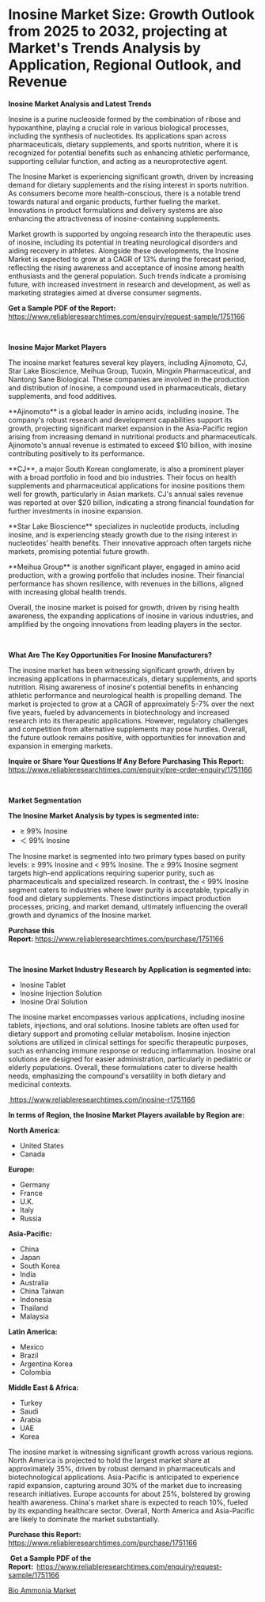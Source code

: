 <p><h1>Inosine Market Size: Growth Outlook from 2025 to 2032, projecting at Market's Trends Analysis by Application, Regional Outlook, and Revenue</h1></p><p><strong>Inosine Market Analysis and Latest Trends</strong></p>
<p><p>Inosine is a purine nucleoside formed by the combination of ribose and hypoxanthine, playing a crucial role in various biological processes, including the synthesis of nucleotides. Its applications span across pharmaceuticals, dietary supplements, and sports nutrition, where it is recognized for potential benefits such as enhancing athletic performance, supporting cellular function, and acting as a neuroprotective agent.</p><p>The Inosine Market is experiencing significant growth, driven by increasing demand for dietary supplements and the rising interest in sports nutrition. As consumers become more health-conscious, there is a notable trend towards natural and organic products, further fueling the market. Innovations in product formulations and delivery systems are also enhancing the attractiveness of inosine-containing supplements.</p><p>Market growth is supported by ongoing research into the therapeutic uses of inosine, including its potential in treating neurological disorders and aiding recovery in athletes. Alongside these developments, the Inosine Market is expected to grow at a CAGR of 13% during the forecast period, reflecting the rising awareness and acceptance of inosine among health enthusiasts and the general population. Such trends indicate a promising future, with increased investment in research and development, as well as marketing strategies aimed at diverse consumer segments.</p></p>
<p><strong>Get a Sample PDF of the Report:&nbsp;</strong> <a href="https://www.reliableresearchtimes.com/enquiry/request-sample/1751166?utm_campaign=3316&utm_medium=2&utm_source=Github&utm_content=ia&utm_term=01042025&utm_id=inosine">https://www.reliableresearchtimes.com/enquiry/request-sample/1751166</a></p>
<p>&nbsp;</p>
<p><strong>Inosine Major Market Players</strong></p>
<p><p>The inosine market features several key players, including Ajinomoto, CJ, Star Lake Bioscience, Meihua Group, Tuoxin, Mingxin Pharmaceutical, and Nantong Sane Biological. These companies are involved in the production and distribution of inosine, a compound used in pharmaceuticals, dietary supplements, and food additives.</p><p>**Ajinomoto** is a global leader in amino acids, including inosine. The company's robust research and development capabilities support its growth, projecting significant market expansion in the Asia-Pacific region arising from increasing demand in nutritional products and pharmaceuticals. Ajinomoto's annual revenue is estimated to exceed $10 billion, with inosine contributing positively to its performance.</p><p>**CJ**, a major South Korean conglomerate, is also a prominent player with a broad portfolio in food and bio industries. Their focus on health supplements and pharmaceutical applications for inosine positions them well for growth, particularly in Asian markets. CJ's annual sales revenue was reported at over $20 billion, indicating a strong financial foundation for further investments in inosine expansion.</p><p>**Star Lake Bioscience** specializes in nucleotide products, including inosine, and is experiencing steady growth due to the rising interest in nucleotides' health benefits. Their innovative approach often targets niche markets, promising potential future growth. </p><p>**Meihua Group** is another significant player, engaged in amino acid production, with a growing portfolio that includes inosine. Their financial performance has shown resilience, with revenues in the billions, aligned with increasing global health trends.</p><p>Overall, the inosine market is poised for growth, driven by rising health awareness, the expanding applications of inosine in various industries, and amplified by the ongoing innovations from leading players in the sector.</p></p>
<p>&nbsp;</p>
<p><strong>What Are The Key Opportunities For Inosine Manufacturers?</strong></p>
<p><p>The inosine market has been witnessing significant growth, driven by increasing applications in pharmaceuticals, dietary supplements, and sports nutrition. Rising awareness of inosine's potential benefits in enhancing athletic performance and neurological health is propelling demand. The market is projected to grow at a CAGR of approximately 5-7% over the next five years, fueled by advancements in biotechnology and increased research into its therapeutic applications. However, regulatory challenges and competition from alternative supplements may pose hurdles. Overall, the future outlook remains positive, with opportunities for innovation and expansion in emerging markets.</p></p>
<p><strong>Inquire or Share Your Questions If Any Before Purchasing This Report:</strong> <a href="https://www.reliableresearchtimes.com/enquiry/pre-order-enquiry/1751166?utm_campaign=3316&utm_medium=2&utm_source=Github&utm_content=ia&utm_term=01042025&utm_id=inosine">https://www.reliableresearchtimes.com/enquiry/pre-order-enquiry/1751166</a></p>
<p>&nbsp;</p>
<p><strong>Market Segmentation</strong></p>
<p><strong>The Inosine Market Analysis by types is segmented into:</strong></p>
<p><ul><li>≥ 99% Inosine</li><li>＜ 99% Inosine</li></ul></p>
<p><p>The Inosine market is segmented into two primary types based on purity levels: ≥ 99% Inosine and < 99% Inosine. The ≥ 99% Inosine segment targets high-end applications requiring superior purity, such as pharmaceuticals and specialized research. In contrast, the < 99% Inosine segment caters to industries where lower purity is acceptable, typically in food and dietary supplements. These distinctions impact production processes, pricing, and market demand, ultimately influencing the overall growth and dynamics of the Inosine market.</p></p>
<p><strong>Purchase this Report:&nbsp;</strong><a href="https://www.reliableresearchtimes.com/purchase/1751166?utm_campaign=3316&utm_medium=2&utm_source=Github&utm_content=ia&utm_term=01042025&utm_id=inosine">https://www.reliableresearchtimes.com/purchase/1751166</a></p>
<p>&nbsp;</p>
<p><strong>The Inosine Market Industry Research by Application is segmented into:</strong></p>
<p><ul><li>Inosine Tablet</li><li>Inosine Injection Solution</li><li>Inosine Oral Solution</li></ul></p>
<p><p>The inosine market encompasses various applications, including inosine tablets, injections, and oral solutions. Inosine tablets are often used for dietary support and promoting cellular metabolism. Inosine injection solutions are utilized in clinical settings for specific therapeutic purposes, such as enhancing immune response or reducing inflammation. Inosine oral solutions are designed for easier administration, particularly in pediatric or elderly populations. Overall, these formulations cater to diverse health needs, emphasizing the compound's versatility in both dietary and medicinal contexts.</p></p>
<p><a href="https://www.reliableresearchtimes.com/inosine-r1751166?utm_campaign=3316&utm_medium=2&utm_source=Github&utm_content=ia&utm_term=01042025&utm_id=inosine">&nbsp;https://www.reliableresearchtimes.com/inosine-r1751166</a></p>
<p><strong>In terms of Region, the Inosine Market Players available by Region are:</strong></p>
<p>
    <p> <strong> North America: </strong>
        <ul>
            <li>United States</li>
            <li>Canada</li>
        </ul>
        </p> 
    <p> <strong> Europe: </strong>
        <ul>
            <li>Germany</li>
            <li>France</li>
            <li>U.K.</li>
            <li>Italy</li>
            <li>Russia</li>
        </ul>
        </p> 
    <p> <strong> Asia-Pacific: </strong>
        <ul>
            <li>China</li>
            <li>Japan</li>
            <li>South Korea</li>
            <li>India</li>
            <li>Australia</li>
            <li>China Taiwan</li>
            <li>Indonesia</li>
            <li>Thailand</li>
            <li>Malaysia</li>
        </ul>
        </p> 
    <p> <strong> Latin America: </strong>
        <ul>
            <li>Mexico</li>
            <li>Brazil</li>
            <li>Argentina Korea</li>
            <li>Colombia</li>
        </ul>
        </p> 
    <p> <strong> Middle East & Africa: </strong>
        <ul>
            <li>Turkey</li>
            <li>Saudi</li>
            <li>Arabia</li>
            <li>UAE</li>
            <li>Korea</li>
        </ul>
    </p>
    </p>
<p><p>The inosine market is witnessing significant growth across various regions. North America is projected to hold the largest market share at approximately 35%, driven by robust demand in pharmaceuticals and biotechnological applications. Asia-Pacific is anticipated to experience rapid expansion, capturing around 30% of the market due to increasing research initiatives. Europe accounts for about 25%, bolstered by growing health awareness. China's market share is expected to reach 10%, fueled by its expanding healthcare sector. Overall, North America and Asia-Pacific are likely to dominate the market substantially.</p></p>
<p><strong>Purchase this Report: </strong><a href="https://www.reliableresearchtimes.com/purchase/1751166?utm_campaign=3316&utm_medium=2&utm_source=Github&utm_content=ia&utm_term=01042025&utm_id=inosine">https://www.reliableresearchtimes.com/purchase/1751166</a></p>
<p>&nbsp;<strong>Get a Sample PDF of the Report:&nbsp;&nbsp;</strong><a href="https://www.reliableresearchtimes.com/enquiry/request-sample/1751166?utm_campaign=3316&utm_medium=2&utm_source=Github&utm_content=ia&utm_term=01042025&utm_id=inosine">https://www.reliableresearchtimes.com/enquiry/request-sample/1751166</a></p>
<p><strong></strong></p>
<p><p><a href="https://github.com/joshuagarcia509/Market-Research-Report-List-1/blob/main/bio-ammonia-market.md?utm_campaign=3316&utm_medium=2&utm_source=Github&utm_content=ia&utm_term=01042025&utm_id=inosine">Bio Ammonia Market</a></p></p>